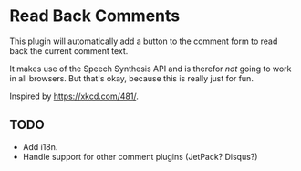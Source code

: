 # Read Back Comments
This plugin will automatically add a button to the comment form to read back the current comment text.

It makes use of the Speech Synthesis API and is therefor _not_ going to work in all browsers. But that's okay, because this is really just for fun.

Inspired by https://xkcd.com/481/.

## TODO
* Add i18n.
* Handle support for other comment plugins (JetPack? Disqus?)
